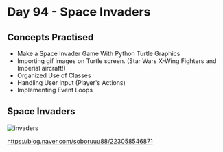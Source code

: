 # Day 94 - Space Invaders
## Concepts Practised
- Make a Space Invader Game With Python Turtle Graphics
- Importing gif images on Turtle screen. (Star Wars X-Wing Fighters and Imperial aircraft!)
- Organized Use of Classes
- Handling User Input (Player's Actions)
- Implementing Event Loops
## Space Invaders

![invaders](https://user-images.githubusercontent.com/116648895/228283683-6cb31d42-20d0-4ad2-8e70-7408fc98f691.gif)

https://blog.naver.com/soboruuu88/223058546871
